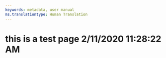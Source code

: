 ```yaml
---
keywords: metadata, user manual
ms.translationtype: Human Translation
---
```

# this is a test page 2/11/2020 11:28:22 AM